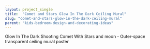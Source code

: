 ```yaml
---
layout: project_single
title:  "Comet and Stars Glow In The Dark Ceiling Mural"
slug: "comet-and-stars-glow-in-the-dark-ceiling-mural"
parent: "kids-bedroom-design-and-decorating-ideas"
---
```

Glow In The Dark Shooting Comet With Stars and moon - Outer-space transparent ceiling mural poster